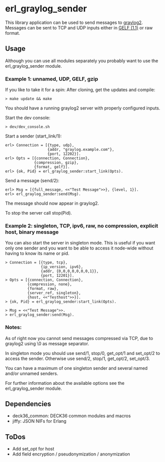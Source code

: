 # erl_graylog_sender

This library application can be used to send messages to [graylog2](http://graylog2.org/).
Messages can be sent to TCP and UDP inputs either in [GELF (1.1)](http://graylog2.org/gelf) or raw format.

## Usage
Although you can use all modules separately you probably want to use the erl_graylog_sender module.

### Example 1: unnamed, UDP, GELF, gzip
If you like to take it for a spin: After cloning, get the updates and compile:

    > make update && make

You should have a running graylog2 server with properly configured inputs.

Start the dev console:

    > dev/dev_console.sh
    
Start a sender (start_link/1):
```
erl> Connection = [{type, udp},
                   {addr, "graylog.example.com"},
                   {port, 12202}].
erl> Opts = [{connection, Connection},
             {compression, gzip},
             {format, gelf}].
erl> {ok, Pid} = erl_graylog_sender:start_link(Opts).
```

Send a message (send/2):
```
erl> Msg = [{full_message, <<"Test Message">>}, {level, 1}].
erl> erl_graylog_sender:send(Msg).
```

The message should now appear in graylog2.

To stop the server call stop(Pid).


### Example 2: singleton, TCP, ipv6, raw, no compression, explicit host, binary message
You can also start the server in singleton mode. This is useful if you want only one sender and you want to be able to access it node-wide without having to know its name or pid.

```
> Connection = [{type, tcp},
                {ip_version, ipv6},
                {addr, {0,0,0,0,0,0,0,1}},
                {port, 12201}].
> Opts = [{connection, Connection},
          {compression, none},
          {format, raw},
          {server_ref, singleton},
          {host, <<"Testhost">>}].
> {ok, Pid} = erl_graylog_sender:start_link(Opts).

> Msg = <<"Test Message">>.
> erl_graylog_sender:send(Msg).
```

### Notes:
As of right now you cannot send messages compressed via TCP, due to graylog2 using \0 as message separator.  

In singleton mode you should use send/1, stop/0, get_opt/1 and set_opt/2 to access the sender. Otherwise use send/2, stop/1, get_opt/2, set_opt/3.

You can have a maximum of one singleton sender and several named and/or unnamed senders. 

For further information about the available options see the erl_graylog_sender module.

## Dependencies
- deck36_common: DECK36 common modules and macros
- jiffy: JSON NIFs for Erlang


## ToDos
- Add set_opt for host
- Add field encryption / pseudonymization / anonymization 
